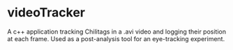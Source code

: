 videoTracker
============

A c++ application tracking Chilitags in a .avi video and logging their position at each frame. Used as a post-analysis tool for an eye-tracking experiment.
